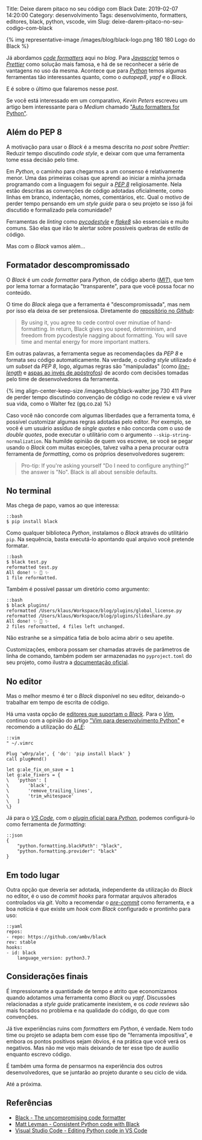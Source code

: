 Title: Deixe darem pitaco no seu código com Black
Date: 2019-02-07 14:20:00
Category: desenvolvimento
Tags: desenvolvimento, formatters, editores, black, python, vscode, vim
Slug: deixe-darem-pitaco-no-seu-codigo-com-black

{% img representative-image /images/blog/black-logo.png 180 180 Logo do Black %}

Já abordamos [_code formatters_]({tag}formatters "Leia mais sobre formatters") aqui no _blog_. Para [_Javascript_]({tag}javascript "Leia mais sobre Javascript") temos o [_Prettier_]({filename}deixe-darem-pitaco-no-seu-codigo-com-prettier.md "Deixe darem pitaco no seu código com Prettier") como solução mais famosa, e há de se reconhecer a série de vantagens no uso da mesma. Acontece que para [_Python_]({tag}python "Leia mais sobre Python") temos algumas ferramentas tão interessantes quanto, como o _autopep8_, _yapf_ e o _Black_.

<!-- PELICAN_END_SUMMARY -->

E é sobre o último que falaremos nesse _post_.

Se você está interessado em um comparativo, _Kevin Peters_ escreveu um artigo bem interessante para o _Medium_ chamado ["Auto formatters for Python"](https://medium.com/3yourmind/auto-formatters-for-python-8925065f9505 "Leia o artigo na íntegra").

## Além do PEP 8

A motivação para usar o _Black_ é a mesma descrita no _post_ sobre _Prettier_: Reduzir tempo discutindo _code style_, e deixar com que uma ferramenta tome essa decisão pelo time.

Em _Python_, o caminho para chegarmos a um consenso é relativamente menor. Uma das primeiras coisas que aprendi ao iniciar a minha jornada programando com a linguagem foi seguir a [_PEP 8_](https://www.python.org/dev/peps/pep-0008/ "Style Guide for Python Code") religiosamente. Nela estão descritas as convenções de código adotadas oficialmente, como linhas em branco, indentação, nomes, comentários, etc. Qual o motivo de perder tempo pensando em um _style guide_ para o seu projeto se isso já foi discutido e formalizado pela comunidade?

Ferramentas de _linting_ como [_pycodestyle_](https://github.com/PyCQA/pycodestyle "Simple Python style checker in one Python file") e [_flake8_](https://github.com/PyCQA/flake8 "Flake8 is a wrapper around PyFlakes, pycodestyle and McCabe") são essenciais e muito comuns. São elas que irão te alertar sobre possíveis quebras de estilo de código.

Mas com o _Black_ vamos além...

## Formatador descompromissado

O _Black_ é um _code formatter_ para _Python_, de código aberto ([_MIT_](https://github.com/ambv/black/blob/master/LICENSE "The MIT License")), que tem por lema tornar a formatação "transparente", para que você possa focar no conteúdo.

O time do _Black_ alega que a ferramenta é "descompromissada", mas nem por isso ela deixa de ser pretensiosa. Diretamente do [repositório no _Github_](https://github.com/ambv/black/ "Black no Github"):

> By using it, you agree to cede control over minutiae of hand-formatting. In return, Black gives you speed, determinism, and freedom from pycodestyle nagging about formatting. You will save time and mental energy for more important matters.

Em outras palavras, a ferramenta segue as recomendações da _PEP 8_ e formata seu código automaticamente. Na verdade, o _coding style_ utilizado é um _subset_ da _PEP 8_, logo, algumas regras são "manipuladas" (como [_line-length_](https://github.com/ambv/black#line-length "Leia na documentação do Black") e [aspas ao invés de apóstrofos](https://github.com/ambv/black#strings "Leia na documentação do Black")) de acordo com decisões tomadas pelo time de desenvolvedores da ferramenta.

{% img align-center-keep-size /images/blog/black-walter.jpg 730 411 Pare de perder tempo discutindo convenção de código no code review e vá viver sua vida, como o Walter fez (gq.co.za) %}

Caso você não concorde com algumas liberdades que a ferramenta toma, é possível customizar algumas regras adotadas pelo editor. Por exemplo, se você é um usuário assíduo de _single quotes_ e não concorda com o uso de _double quotes_, pode executar o utilitário com o argumento `--skip-string-normalization`. Na humilde opinião de quem vos escreve, se você se pegar usando o _Black_ com muitas exceções, talvez valha a pena procurar outra ferramenta de _formatting_, como os próprios desenvolvedores sugerem:

> Pro-tip: If you're asking yourself "Do I need to configure anything?" the answer is "No". Black is all about sensible defaults.

## No terminal

Mas chega de papo, vamos ao que interessa:

    ::bash
    $ pip install black

Como qualquer biblioteca _Python_, instalamos o _Black_ através do utilitário `pip`. Na sequência, basta executá-lo apontando qual arquivo você pretende formatar.

    ::bash
    $ black test.py
    reformatted test.py
    All done! ✨ 🍰 ✨
    1 file reformatted.

Também é possível passar um diretório como argumento:

    ::bash
    $ black plugins/
    reformatted /Users/klaus/Workspace/blog/plugins/global_license.py
    reformatted /Users/klaus/Workspace/blog/plugins/slideshare.py
    All done! ✨ 🍰 ✨
    2 files reformatted, 4 files left unchanged.

Não estranhe se a simpática fatia de bolo acima abrir o seu apetite.

Customizações, embora possam ser chamadas através de parâmetros de linha de comando, também podem ser armazenadas no `pyproject.toml` do seu projeto, como ilustra a [documentação oficial](https://github.com/ambv/black#pyprojecttoml "Leia mais na documentação do Black").

## No editor

Mas o melhor mesmo é ter o _Black_ disponível no seu editor, deixando-o trabalhar em tempo de escrita de código.

Há uma vasta opção de [editores que suportam o _Black_](https://github.com/ambv/black#editor-integration "Editor integration"). Para o [_Vim_]({tag}vim "Leia mais sobre o Vim"), continuo com a opinião do artigo ["Vim para desenvolvimento Python"]({filename}vim-para-desenvolvimento-python.md "Leia o artigo na íntegra") e recomendo a utilização do [_ALE_](https://github.com/w0rp/ale "Asynchronous Lint Engine for Vim"):

    ::vim
    " ~/.vimrc

    Plug 'w0rp/ale', { 'do': 'pip install black' }
    call plug#end()

    let g:ale_fix_on_save = 1
    let g:ale_fixers = {
    \   'python': [
    \       'black',
    \       'remove_trailing_lines',
    \       'trim_whitespace'
    \   ]
    \}

Já para o [_VS Code_]({tag}vscode "Leia mais sobre VS Code"), com o [_plugin_ oficial para _Python_](https://marketplace.visualstudio.com/items?itemName=ms-python.python "Python extension for Visual Studio Code"), podemos configurá-lo como ferramenta de _formatting_:

    ::json
    {
        "python.formatting.blackPath": "black",
        "python.formatting.provider": "black"
    }

## Em todo lugar

Outra opção que deveria ser adotada, independente da utilização do _Black_ no editor, é o uso de _commit hooks_ para formatar arquivos alterados controlados via _git_. Volto a recomendar o [_pre-commit_](https://pre-commit.com/ "A framework for managing and maintaining multi-language pre-commit hooks") como ferramenta, e a boa notícia é que existe um _hook_ com _Black_ configurado e prontinho para uso:

    ::yaml
    repos:
    - repo: https://github.com/ambv/black
    rev: stable
    hooks:
    - id: black
        language_version: python3.7

## Considerações finais

É impressionante a quantidade de tempo e atrito que economizamos quando adotamos uma ferramenta como _Black_ ou _yapf_. Discussões relacionadas a _style guide_ praticamente inexistem, e os _code reviews_ são mais focados no problema e na qualidade do código, do que com convenções.

Já tive experiências ruins com _formatters_ em _Python_, é verdade. Nem todo time ou projeto se adapta bem com esse tipo de "ferramenta impositiva", e embora os pontos positivos sejam óbvios, é na prática que você verá os negativos. Mas não me vejo mais deixando de ter esse tipo de auxílio enquanto escrevo código.

É também uma forma de pensarmos na experiência dos outros desenvolvedores, que se juntarão ao projeto durante o seu ciclo de vida.

Até a próxima.

## Referências

- [Black - The uncompromising code formatter](https://black.readthedocs.io/en/stable/)
- [Matt Leyman - Consistent Python code with Black](https://www.mattlayman.com/blog/2018/python-code-black/)
- [Visual Studio Code - Editing Python code in VS Code](https://code.visualstudio.com/docs/python/editing#_formatting)
